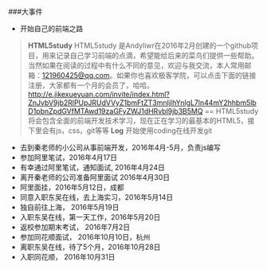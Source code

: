 ###大事件
+ 开始自己的前端之路
>**HTML5study**
>HTML5study 是Andyliwr在2016年2月创建的一个github项目，用来记录自己学习前端的点滴，希望能给后来的菜鸟们提供一些帮助。
>当然如果在阅读的过程中有什么不同的意见，欢迎与我交流，本人常用邮箱：121960425@qq.com。如果你也喜欢极客学院，可以点击下面的链接注册，大家都有一个月的会员了，哈哈。
>http://e.jikexueyuan.com/invite/index.html?ZnJvbV9jb2RlPUpJRUdVVyZ1bmFtZT3mnIjlhYnlgL7ln44mY2hhbm5lbD1pbnZpdGVfMTAwd19zaGFyZWJ1dHRvbl9jb3B5MQ ==
>HTML5study将会包含全面的前端开发技术学习，现在正在学习的最基本的HTML5，接下里会有js，css，git等等
>**Log**
>开始使用coding在线开发git

+ 去到秦老师的小公司从事前端开发，2016年4月-5月，负责js编写
+ 参加阿里笔试，2016年4月17日
+ 有幸通过阿里笔试，通知面试, 2016年4月24日
+ 离开秦老师的公司准备阿里面试 2016年4月30日
+ 阿里面挂，2016年5月12日，成都
+ 同意入职东吴在线，去上海实习，2016年5月14日
+ 独自前往上海， 2016年5月19日
+ 入职东吴在线，第一天工作，2016年5月20日
+ 返校参加期末考试， 2016年7月2日
+ 参加同花顺面试， 2016年10月10日，杭州
+ 离职东吴在线，待了5个月，2016年10月28日
+ 入职同花顺， 2016年10月31日